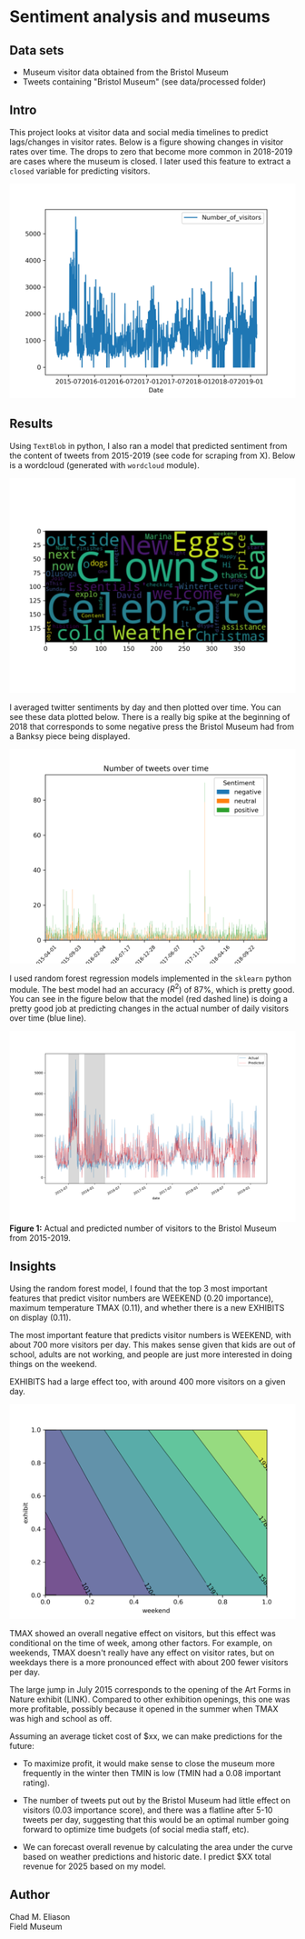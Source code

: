 # Sentiment analysis and museums

## Data sets

- Museum visitor data obtained from the Bristol Museum [](https://opendata.bristol.gov.uk)
- Tweets containing "Bristol Museum" (see data/processed folder)

## Intro

This project looks at visitor data and social media timelines to predict lags/changes in visitor rates. Below is a figure showing changes in visitor rates over time. The drops to zero that become more common in 2018-2019 are cases where the museum is closed. I later used this feature to extract a ``closed`` variable for predicting visitors.

![](figs/visitors_bristol.png)

## Results

Using `TextBlob` in python, I also ran a model that predicted sentiment from the content of tweets from 2015-2019 (see code for scraping from X). Below is a wordcloud (generated with `wordcloud` module).

![](figs/wordcloud.png)

I averaged twitter sentiments by day and then plotted over time. You can see these data plotted below. There is a really big spike at the beginning of 2018 that corresponds to some negative press the Bristol Museum had from a Banksy piece being displayed.

![Twitter sentiment](figs/timeline_sentiment_bristol.png)

I used random forest regression models implemented in the `sklearn` python module. The best model had an accuracy ($R^2$) of 87%, which is pretty good. You can see in the figure below that the model (red dashed line) is doing a pretty good job at predicting changes in the actual number of daily visitors over time (blue line).

![Predicted Visitors](figs/visitors_predicted.png)
**Figure 1:** Actual and predicted number of visitors to the Bristol Museum from 2015-2019.

## Insights

Using the random forest model, I found that the top 3 most important features that predict visitor numbers are WEEKEND (0.20 importance), maximum temperature TMAX (0.11), and whether there is a new EXHIBITS on display (0.11).

The most important feature that predicts visitor numbers is WEEKEND, with about 700 more visitors per day. This makes sense given that kids are out of school, adults are not working, and people are just more interested in doing things on the weekend.

EXHIBITS had a large effect too, with around 400 more visitors on a given day.

![](figs/pdp_weekend.png)

TMAX showed an overall negative effect on visitors, but this effect was conditional on the time of week, among other factors. For example, on weekends, TMAX doesn't really have any effect on visitor rates, but on weekdays there is a more pronounced effect with about 200 fewer visitors per day.

The large jump in July 2015 corresponds to the opening of the Art Forms in Nature exhibit (LINK). Compared to other exhibition openings, this one was more profitable, possibly because it opened in the summer when TMAX was high and school as off.

<!-- ![](figs/pdp_weekend_tmax.png) -->

Assuming an average ticket cost of $xx, we can make predictions for the future:

- To maximize profit, it would make sense to close the museum more frequently in the winter then TMIN is low (TMIN had a 0.08 important rating).

- The number of tweets put out by the Bristol Museum had little effect on visitors (0.03 importance score), and there was a flatline after 5-10 tweets per day, suggesting that this would be an optimal number going forward to optimize time budgets (of social media staff, etc).

- We can forecast overall revenue by calculating the area under the curve based on weather predictions and historic date. I predict $XX total revenue for 2025 based on my model.

## Author

Chad M. Eliason  
Field Museum
